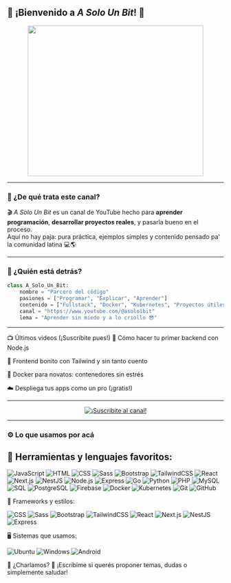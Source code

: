 ## 🎥 ¡Bienvenido a *A Solo Un Bit*! 👋

<div align="center">
  <img src="https://private-user-images.githubusercontent.com/208305611/435424040-b7024354-0a2b-40a3-8923-6d1ec67cae00.png?jwt=eyJhbGciOiJIUzI1NiIsInR5cCI6IkpXVCJ9.eyJpc3MiOiJnaXRodWIuY29tIiwiYXVkIjoicmF3LmdpdGh1YnVzZXJjb250ZW50LmNvbSIsImtleSI6ImtleTUiLCJleHAiOjE3NDUwOTc0ODgsIm5iZiI6MTc0NTA5NzE4OCwicGF0aCI6Ii8yMDgzMDU2MTEvNDM1NDI0MDQwLWI3MDI0MzU0LTBhMmItNDBhMy04OTIzLTZkMWVjNjdjYWUwMC5wbmc_WC1BbXotQWxnb3JpdGhtPUFXUzQtSE1BQy1TSEEyNTYmWC1BbXotQ3JlZGVudGlhbD1BS0lBVkNPRFlMU0E1M1BRSzRaQSUyRjIwMjUwNDE5JTJGdXMtZWFzdC0xJTJGczMlMkZhd3M0X3JlcXVlc3QmWC1BbXotRGF0ZT0yMDI1MDQxOVQyMTEzMDhaJlgtQW16LUV4cGlyZXM9MzAwJlgtQW16LVNpZ25hdHVyZT1lMDJiMjc1MjNiYjNlNWViZmM3OTI0YjY0NThlMjRiZjE2ZjgzODM4MTU1NWM3MzI2NDU1NGJmMTE4Yzc3NGY2JlgtQW16LVNpZ25lZEhlYWRlcnM9aG9zdCJ9.EWFAM5O8gSLup4v_n8R7PgAvT4vyZInLJgfa7p7h2jo" height="350px" width="90%" />
</div>


---

### 🚀 ¿De qué trata este canal?

🎬 *A Solo Un Bit* es un canal de YouTube hecho para **aprender programación**, **desarrollar proyectos reales**, y pasarla bueno en el proceso.  
Aquí no hay paja: pura práctica, ejemplos simples y contenido pensado pa' la comunidad latina 💻🌎

---

### 🧠 ¿Quién está detrás?

```python
class A_Solo_Un_Bit:
    nombre = "Parcero del código"
    pasiones = ["Programar", "Explicar", "Aprender"]
    contenido = ["Fullstack", "Docker", "Kubernetes", "Proyectos útiles"]
    canal = "https://www.youtube.com/@asolo1bit"
    lema = "Aprender sin miedo y a lo criollo 😎"

 ```
---
📺 Últimos videos (¡Suscribite pues!)
🔧 Cómo hacer tu primer backend con Node.js

🎨 Frontend bonito con Tailwind y sin tanto cuento

🐳 Docker para novatos: contenedores sin estrés

☁️ Despliega tus apps como un pro (¡gratis!)

---

<div align="center">
  <a href="https://www.youtube.com/@asolounbit">
    <img src="[https://your-banner-image-url.png](https://private-user-images.githubusercontent.com/208305611/435426109-c6093388-40bc-47ca-a7fb-f2963f793493.png?jwt=eyJhbGciOiJIUzI1NiIsInR5cCI6IkpXVCJ9.eyJpc3MiOiJnaXRodWIuY29tIiwiYXVkIjoicmF3LmdpdGh1YnVzZXJjb250ZW50LmNvbSIsImtleSI6ImtleTUiLCJleHAiOjE3NDUxMDA0MzAsIm5iZiI6MTc0NTEwMDEzMCwicGF0aCI6Ii8yMDgzMDU2MTEvNDM1NDI2MTA5LWM2MDkzMzg4LTQwYmMtNDdjYS1hN2ZiLWYyOTYzZjc5MzQ5My5wbmc_WC1BbXotQWxnb3JpdGhtPUFXUzQtSE1BQy1TSEEyNTYmWC1BbXotQ3JlZGVudGlhbD1BS0lBVkNPRFlMU0E1M1BRSzRaQSUyRjIwMjUwNDE5JTJGdXMtZWFzdC0xJTJGczMlMkZhd3M0X3JlcXVlc3QmWC1BbXotRGF0ZT0yMDI1MDQxOVQyMjAyMTBaJlgtQW16LUV4cGlyZXM9MzAwJlgtQW16LVNpZ25hdHVyZT1hYTk0NGYwNGZkNjk1ZjMzOGRjM2VjZDJmN2I1Yjc0MDUwODQyOGRmZTM4ODk0YWUzMjhmNmMwYzMwNjgzYWM2JlgtQW16LVNpZ25lZEhlYWRlcnM9aG9zdCJ9._oZWcXb-yLY5eoe7XNJ9e90tYaDxMeBWxZ-edwMLvc4)" alt="¡Suscribite al canal!" />
  </a>
</div>


---
### ⚙️ Lo que usamos por acá

🧩 Herramientas y lenguajes favoritos:
---
<p>
  <img alt="JavaScript" src="https://img.shields.io/badge/JavaScript-F7DF1E?logo=javascript&logoColor=black" />
  <img alt="HTML" src="https://img.shields.io/badge/HTML-E34F26?logo=html5&logoColor=white" />
  <img alt="CSS" src="https://img.shields.io/badge/CSS-1572B6?logo=css3&logoColor=white" />
  <img alt="Sass" src="https://img.shields.io/badge/Sass-CC6699?logo=sass&logoColor=white" />
  <img alt="Bootstrap" src="https://img.shields.io/badge/Bootstrap-7952B3?logo=bootstrap&logoColor=white" />
  <img alt="TailwindCSS" src="https://img.shields.io/badge/TailwindCSS-38B2AC?logo=tailwindcss&logoColor=white" />
  <img alt="React" src="https://img.shields.io/badge/React-20232A?logo=react&logoColor=61DAFB" />
  <img alt="Next.js" src="https://img.shields.io/badge/Next.js-000000?logo=next.js&logoColor=white" />
  <img alt="NestJS" src="https://img.shields.io/badge/NestJS-E0234E?logo=nestjs&logoColor=white" />
  <img alt="Node.js" src="https://img.shields.io/badge/Node.js-339933?logo=node.js&logoColor=white" />
  <img alt="Express" src="https://img.shields.io/badge/Express-000000?logo=express&logoColor=white" />
  <img alt="Go" src="https://img.shields.io/badge/Go-00ADD8?logo=go&logoColor=white" />
  <img alt="Python" src="https://img.shields.io/badge/Python-3776AB?logo=python&logoColor=white" />
  <img alt="PHP" src="https://img.shields.io/badge/PHP-777BB4?logo=php&logoColor=white" />
  <img alt="MySQL" src="https://img.shields.io/badge/MySQL-4479A1?logo=mysql&logoColor=white" />
  <img alt="SQL" src="https://img.shields.io/badge/SQL-CC2927?logo=sqlite&logoColor=white" />
  <img alt="PostgreSQL" src="https://img.shields.io/badge/PostgreSQL-4169E1?logo=postgresql&logoColor=white" />
  <img alt="Firebase" src="https://img.shields.io/badge/Firebase-FFCA28?logo=firebase&logoColor=black" />
  <img alt="Docker" src="https://img.shields.io/badge/Docker-2496ED?logo=docker&logoColor=white" />
  <img alt="Kubernetes" src="https://img.shields.io/badge/Kubernetes-326CE5?logo=kubernetes&logoColor=white" />
  <img alt="Git" src="https://img.shields.io/badge/Git-F05032?logo=git&logoColor=white" />
  <img alt="GitHub" src="https://img.shields.io/badge/GitHub-181717?logo=github&logoColor=white" />
</p>


🎨 Frameworks y estilos:
<p>
  <img alt="CSS" src="https://img.shields.io/badge/CSS-1572B6?logo=css3&logoColor=white" />
  <img alt="Sass" src="https://img.shields.io/badge/Sass-CC6699?logo=sass&logoColor=white" />
  <img alt="Bootstrap" src="https://img.shields.io/badge/Bootstrap-7952B3?logo=bootstrap&logoColor=white" />
  <img alt="TailwindCSS" src="https://img.shields.io/badge/TailwindCSS-38B2AC?logo=tailwindcss&logoColor=white" />
  <img alt="React" src="https://img.shields.io/badge/React-20232A?logo=react&logoColor=61DAFB" />
  <img alt="Next.js" src="https://img.shields.io/badge/Next.js-000000?logo=next.js&logoColor=white" />
  <img alt="NestJS" src="https://img.shields.io/badge/NestJS-E0234E?logo=nestjs&logoColor=white" />
  <img alt="Express" src="https://img.shields.io/badge/Express-000000?logo=express&logoColor=white" />
</p>



🖥️ Sistemas que usamos:
<p>
  <img alt="Ubuntu" src="https://img.shields.io/badge/Ubuntu-E95420?logo=ubuntu&logoColor=white" />
  <img alt="Windows" src="https://img.shields.io/badge/Windows-0078D6?logo=windows&logoColor=white" />
  <img alt="Android" src="https://img.shields.io/badge/Android-3DDC84?logo=android&logoColor=white" />
</p>


💬 ¿Charlamos?
📩 ¡Escribime si querés proponer temas, dudas o simplemente saludar!


